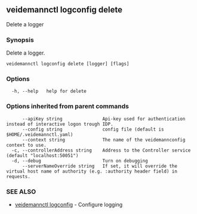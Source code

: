 ## veidemannctl logconfig delete

Delete a logger

### Synopsis

Delete a logger.

```
veidemannctl logconfig delete [logger] [flags]
```

### Options

```
  -h, --help   help for delete
```

### Options inherited from parent commands

```
      --apiKey string               Api-key used for authentication instead of interactive logon trough IDP.
      --config string               config file (default is $HOME/.veidemannctl.yaml)
      --context string              The name of the veidemannconfig context to use.
  -c, --controllerAddress string    Address to the Controller service (default "localhost:50051")
  -d, --debug                       Turn on debugging
      --serverNameOverride string   If set, it will override the virtual host name of authority (e.g. :authority header field) in requests.
```

### SEE ALSO

* [veidemannctl logconfig](veidemannctl_logconfig.md)	 - Configure logging


